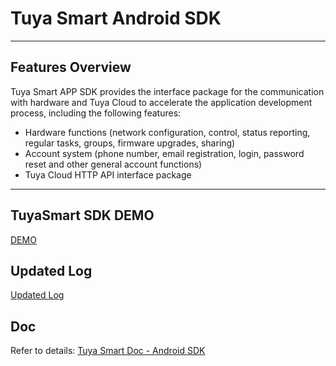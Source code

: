 # Tuya Smart Android SDK

---

## Features Overview

Tuya Smart APP SDK provides the interface package for the communication with hardware and Tuya Cloud to accelerate the application development process, including the following features:

*  Hardware functions (network configuration, control, status reporting, regular tasks, groups, firmware upgrades, sharing)
*  Account system (phone number, email registration, login, password reset and other general account functions)
*  Tuya Cloud HTTP API interface package

---

## TuyaSmart SDK DEMO

[DEMO](http://fir.im/androidSDKDemo)

## Updated Log

[Updated Log](doc/record.md)

## Doc

Refer to details: [Tuya Smart Doc - Android SDK](http://docs.tuya.com/develop/app-development/android-sdk/)



